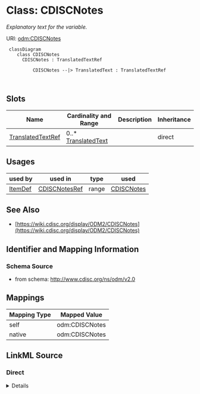 # Class: CDISCNotes


_Explanatory text for the variable._





URI: [odm:CDISCNotes](http://www.cdisc.org/ns/odm/v2.0/CDISCNotes)



```mermaid
 classDiagram
    class CDISCNotes
      CDISCNotes : TranslatedTextRef
        
          CDISCNotes --|> TranslatedText : TranslatedTextRef
        
      
```




<!-- no inheritance hierarchy -->


## Slots

| Name | Cardinality and Range | Description | Inheritance |
| ---  | --- | --- | --- |
| [TranslatedTextRef](TranslatedTextRef.md) | 0..* <br/> [TranslatedText](TranslatedText.md) |  | direct |





## Usages

| used by | used in | type | used |
| ---  | --- | --- | --- |
| [ItemDef](ItemDef.md) | [CDISCNotesRef](CDISCNotesRef.md) | range | [CDISCNotes](CDISCNotes.md) |






## See Also

* [https://wiki.cdisc.org/display/ODM2/CDISCNotes](https://wiki.cdisc.org/display/ODM2/CDISCNotes)

## Identifier and Mapping Information







### Schema Source


* from schema: http://www.cdisc.org/ns/odm/v2.0





## Mappings

| Mapping Type | Mapped Value |
| ---  | ---  |
| self | odm:CDISCNotes |
| native | odm:CDISCNotes |





## LinkML Source

<!-- TODO: investigate https://stackoverflow.com/questions/37606292/how-to-create-tabbed-code-blocks-in-mkdocs-or-sphinx -->

### Direct

<details>
```yaml
name: CDISCNotes
description: Explanatory text for the variable.
from_schema: http://www.cdisc.org/ns/odm/v2.0
see_also:
- https://wiki.cdisc.org/display/ODM2/CDISCNotes
slots:
- TranslatedTextRef
slot_usage:
  TranslatedTextRef:
    name: TranslatedTextRef
    multivalued: true
    domain_of:
    - Description
    - Question
    - Definition
    - Prompt
    - CRFCompletionInstructions
    - ImplementationNotes
    - CDISCNotes
    - ErrorMessage
    - Decode
    - Comment
    range: TranslatedText
    inlined: true
    inlined_as_list: true
class_uri: odm:CDISCNotes

```
</details>

### Induced

<details>
```yaml
name: CDISCNotes
description: Explanatory text for the variable.
from_schema: http://www.cdisc.org/ns/odm/v2.0
see_also:
- https://wiki.cdisc.org/display/ODM2/CDISCNotes
slot_usage:
  TranslatedTextRef:
    name: TranslatedTextRef
    multivalued: true
    domain_of:
    - Description
    - Question
    - Definition
    - Prompt
    - CRFCompletionInstructions
    - ImplementationNotes
    - CDISCNotes
    - ErrorMessage
    - Decode
    - Comment
    range: TranslatedText
    inlined: true
    inlined_as_list: true
attributes:
  TranslatedTextRef:
    name: TranslatedTextRef
    from_schema: http://www.cdisc.org/ns/odm/v2.0
    rank: 1000
    multivalued: true
    identifier: false
    alias: TranslatedTextRef
    owner: CDISCNotes
    domain_of:
    - Description
    - Question
    - Definition
    - Prompt
    - CRFCompletionInstructions
    - ImplementationNotes
    - CDISCNotes
    - ErrorMessage
    - Decode
    - Comment
    range: TranslatedText
    inlined: true
    inlined_as_list: true
class_uri: odm:CDISCNotes

```
</details>